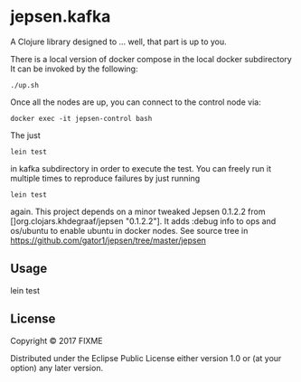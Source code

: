 # jepsen.kafka

A Clojure library designed to ... well, that part is up to you.

There is a local version of docker compose in the local docker subdirectory
It can be invoked by the following:

    ./up.sh
    
Once all the nodes are up, you can connect to the control node via:
    
    docker exec -it jepsen-control bash

The just
    
    lein test
    
in kafka subdirectory in order to execute the test.  You can freely run it multiple
times to reproduce failures by just running

    lein test
    
again. This project depends on a minor tweaked Jepsen 0.1.2.2 from
[]org.clojars.khdegraaf/jepsen "0.1.2.2"].  It adds :debug info to ops and os/ubuntu
to enable ubuntu in docker nodes.  See source tree in 
https://github.com/gator1/jepsen/tree/master/jepsen  

## Usage

lein test

## License

Copyright © 2017 FIXME

Distributed under the Eclipse Public License either version 1.0 or (at
your option) any later version.
